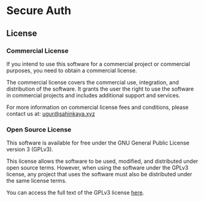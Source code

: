 # Secure Auth

## License

### Commercial License

If you intend to use this software for a commercial project or commercial purposes, you need to obtain a commercial license.

The commercial license covers the commercial use, integration, and distribution of the software. It grants the user the right to use the software in commercial projects and includes additional support and services.

For more information on commercial license fees and conditions, please contact us at: [ugur@sahinkaya.xyz](mailto:ugur@sahinkaya.xyz)

### Open Source License

This software is available for free under the GNU General Public License version 3 (GPLv3).

This license allows the software to be used, modified, and distributed under open source terms. However, when using the software under the GPLv3 license, any project that uses the software must also be distributed under the same license terms.

You can access the full text of the GPLv3 license [here](LICENSE-GPL.txt).
